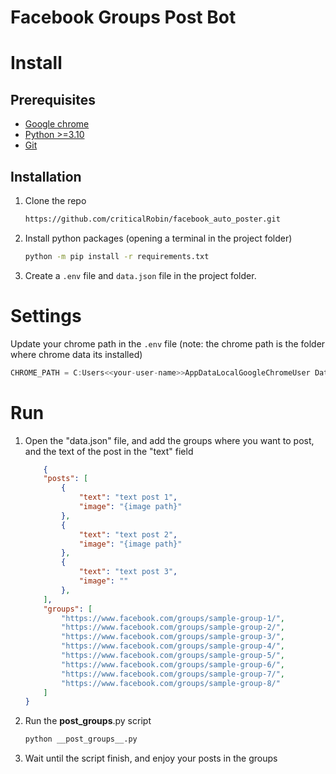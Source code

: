 # Facebook Groups Post Bot

# Install

## Prerequisites

* [Google chrome](https://www.google.com/intl/es-419/chrome/)
* [Python >=3.10](https://www.python.org/)
* [Git](https://git-scm.com/)

## Installation

1. Clone the repo

   ```sh
   https://github.com/criticalRobin/facebook_auto_poster.git
   ```

2. Install python packages (opening a terminal in the project folder)

   ```sh
   python -m pip install -r requirements.txt 
   ```

3. Create a `.env` file and `data.json` file in the project folder.

# Settings

Update your chrome path in the `.env` file (note: the chrome path is the folder where chrome data its installed)

```js
CHROME_PATH = C:Users<<your-user-name>>AppDataLocalGoogleChromeUser Data
```

# Run
1. Open the "data.json" file, and add the groups where you want to post, and the text of the post in the "text" field

    ```json
        {
        "posts": [
            {
                "text": "text post 1",
                "image": "{image path}"
            },
            {
                "text": "text post 2",
                "image": "{image path}"
            },
            {
                "text": "text post 3",
                "image": ""
            },
        ],
        "groups": [
            "https://www.facebook.com/groups/sample-group-1/",
            "https://www.facebook.com/groups/sample-group-2/",
            "https://www.facebook.com/groups/sample-group-3/",
            "https://www.facebook.com/groups/sample-group-4/",
            "https://www.facebook.com/groups/sample-group-5/",
            "https://www.facebook.com/groups/sample-group-6/",
            "https://www.facebook.com/groups/sample-group-7/",
            "https://www.facebook.com/groups/sample-group-8/"
        ]
    }
    ```

2. Run the **post_groups**.py script

    ```sh
    python __post_groups__.py
    ```

3. Wait until the script finish, and enjoy your posts in the groups 
